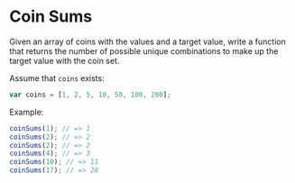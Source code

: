 # Coin Sums

Given an array of coins with the values and a target value, write a function that returns the number of possible unique combinations to make up the target value with the coin set.

Assume that `coins` exists:

```js
var coins = [1, 2, 5, 10, 50, 100, 200];
```

Example:

```js
coinSums(1); // => 1
coinSums(2); // => 2
coinSums(2); // => 2
coinSums(4); // => 3
coinSums(10); // => 11
coinSums(17); // => 28
```
